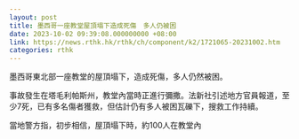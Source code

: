 ```yaml
---
layout: post
title: 墨西哥一座教堂屋頂塌下造成死傷　多人仍被困
date: 2023-10-02 09:39:08.000000000 +08:00
link: https://news.rthk.hk/rthk/ch/component/k2/1721065-20231002.htm
categories: rthk
---
```


墨西哥東北部一座教堂的屋頂塌下，造成死傷，多人仍然被困。

事故發生在塔毛利帕斯州，教堂內當時正進行彌撒。法新社引述地方官員報道，至少7死，已有多名傷者獲救，但估計仍有多人被困瓦礫下，搜救工作持續。

當地警方指，初步相信，屋頂塌下時，約100人在教堂內
